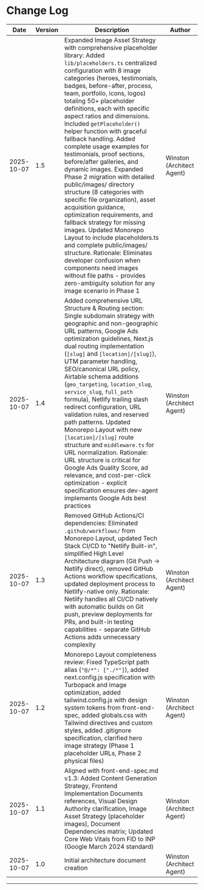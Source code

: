 # Change Log

| Date | Version | Description | Author |
|------|---------|-------------|--------|
| 2025-10-07 | 1.5 | Expanded Image Asset Strategy with comprehensive placeholder library: Added `lib/placeholders.ts` centralized configuration with 8 image categories (heroes, testimonials, badges, before-after, process, team, portfolio, icons, logos) totaling 50+ placeholder definitions, each with specific aspect ratios and dimensions. Included `getPlaceholder()` helper function with graceful fallback handling. Added complete usage examples for testimonials, proof sections, before/after galleries, and dynamic images. Expanded Phase 2 migration with detailed public/images/ directory structure (8 categories with specific file organization), asset acquisition guidance, optimization requirements, and fallback strategy for missing images. Updated Monorepo Layout to include placeholders.ts and complete public/images/ structure. Rationale: Eliminates developer confusion when components need images without file paths - provides zero-ambiguity solution for any image scenario in Phase 1 | Winston (Architect Agent) |
| 2025-10-07 | 1.4 | Added comprehensive URL Structure & Routing section: Single subdomain strategy with geographic and non-geographic URL patterns, Google Ads optimization guidelines, Next.js dual routing implementation (`[slug]` and `[location]/[slug]`), UTM parameter handling, SEO/canonical URL policy, Airtable schema additions (`geo_targeting`, `location_slug`, `service_slug`, `full_path` formula), Netlify trailing slash redirect configuration, URL validation rules, and reserved path patterns. Updated Monorepo Layout with new `[location]/[slug]` route structure and `middleware.ts` for URL normalization. Rationale: URL structure is critical for Google Ads Quality Score, ad relevance, and cost-per-click optimization - explicit specification ensures dev-agent implements Google Ads best practices | Winston (Architect Agent) |
| 2025-10-07 | 1.3 | Removed GitHub Actions/CI dependencies: Eliminated `.github/workflows/` from Monorepo Layout, updated Tech Stack CI/CD to "Netlify Built-in", simplified High Level Architecture diagram (Git Push → Netlify direct), removed GitHub Actions workflow specifications, updated deployment process to Netlify-native only. Rationale: Netlify handles all CI/CD natively with automatic builds on Git push, preview deployments for PRs, and built-in testing capabilities - separate GitHub Actions adds unnecessary complexity | Winston (Architect Agent) |
| 2025-10-07 | 1.2 | Monorepo Layout completeness review: Fixed TypeScript path alias (`"@/*": ["./*"]`), added next.config.js specification with Turbopack and image optimization, added tailwind.config.js with design system tokens from front-end-spec, added globals.css with Tailwind directives and custom styles, added .gitignore specification, clarified hero image strategy (Phase 1 placeholder URLs, Phase 2 physical files) | Winston (Architect Agent) |
| 2025-10-07 | 1.1 | Aligned with front-end-spec.md v1.3: Added Content Generation Strategy, Frontend Implementation Documents references, Visual Design Authority clarification, Image Asset Strategy (placeholder images), Document Dependencies matrix; Updated Core Web Vitals from FID to INP (Google March 2024 standard) | Winston (Architect Agent) |
| 2025-10-07 | 1.0 | Initial architecture document creation | Winston (Architect Agent) |

---
